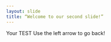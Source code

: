 ```yaml
---
layout: slide
title: “Welcome to our second slide!”
---
```

Your TEST
Use the left arrow to go back!
